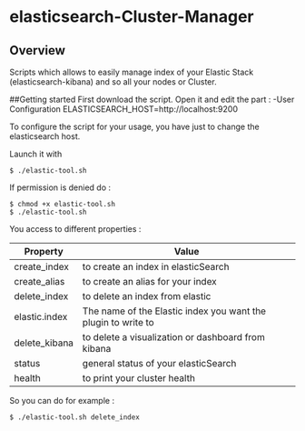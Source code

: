 # elasticsearch-Cluster-Manager

## Overview 
Scripts which allows to easily manage index of your Elastic Stack (elasticsearch-kibana) and so all your nodes or Cluster.

##Getting started
First download the script.
Open it and edit the part : 
-User Configuration
ELASTICSEARCH_HOST=http://localhost:9200

To configure the script for your usage, you have just to change the elasticsearch host.

Launch it with 

```
$ ./elastic-tool.sh
```
If permission is denied do : 

```
$ chmod +x elastic-tool.sh
$ ./elastic-tool.sh
```

You access to different properties  : 



| Property       | Value                                                       |
|----------------|-------------------------------------------------------------|
|create_index  |to create an index in elasticSearch                                 |
|create_alias |to create an alias for your index                           |
|delete_index|to delete an index from elastic                                   |
|elastic.index |The name of the Elastic index you want the plugin to write to|
|delete_kibana|to delete a visualization or dashboard from kibana              |
|status| general status of your elasticSearch     |
|  health|to print your cluster health           |

  
  So you can do for example : 
  ```
$ ./elastic-tool.sh delete_index
```
